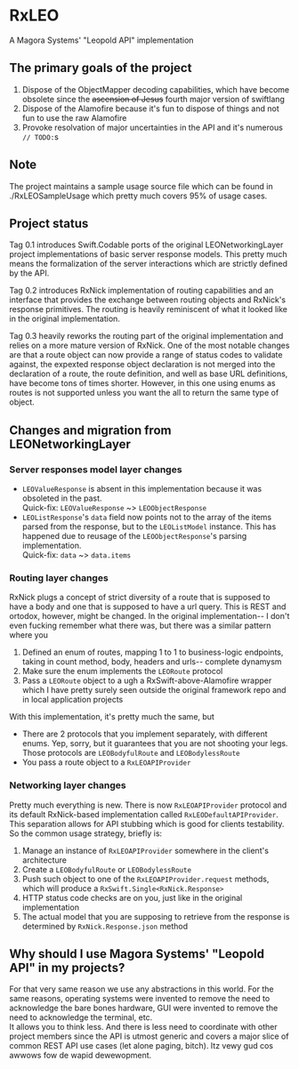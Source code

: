# RxLEO
A Magora Systems' "Leopold API" implementation

## The primary goals of the project

1. Dispose of the ObjectMapper decoding capabilities, which have become obsolete since the ~~ascension of Jesus~~ fourth major version of swiftlang
1. Dispose of the Alamofire because it's fun to dispose of things and not fun to use the raw Alamofire
1. Provoke resolvation of major uncertainties in the API and it's numerous `// TODO:`s

## Note

The project maintains a sample usage source file which can be found in ./RxLEOSampleUsage which pretty much covers 95% of usage cases.

## Project status

Tag 0.1 introduces Swift.Codable ports of the original LEONetworkingLayer project implementations of basic server response models. This pretty much means the formalization of the server interactions which are strictly defined by the API.

Tag 0.2 introduces RxNick implementation of routing capabilities and an interface that provides the exchange between routing objects and RxNick's response primitives. The routing is heavily reminiscent of what it looked like in the original implementation.

Tag 0.3 heavily reworks the routing part of the original implementation and relies on a more mature version of RxNick. One of the most notable changes are that a route object can now provide a range of status codes to validate against, the expexted response object declaration is not merged into the declaration of a route, the route definition, and well as base URL definitions, have become tons of times shorter. However, in this one using enums as routes is not supported unless you want the all to return the same type of object.

## Changes and migration from LEONetworkingLayer

### Server responses model layer changes

- `LEOValueResponse` is absent in this implementation because it was obsoleted in the past.  
Quick-fix: `LEOValueResponse` ~> `LEOObjectResponse`
- `LEOListResponse`'s `data` field now points not to the array of the items parsed from the response, but to the `LEOListModel` instance. This has happened due to reusage of the `LEOObjectResponse`'s parsing implementation.  
Quick-fix: `data` ~> `data.items`

### Routing layer changes

RxNick plugs a concept of strict diversity of a route that is supposed to have a body and one that is supposed to have a url query. This is REST and ortodox, however, might be changed. In the original implementation-- I don't even fucking remember what there was, but there was a similar pattern where you
1. Defined an enum of routes, mapping 1 to 1 to business-logic endpoints, taking in count method, body, headers and urls-- complete dynamysm
1. Make sure the enum implements the `LEORoute` protocol
1. Pass a `LEORoute` object to a ugh a RxSwift-above-Alamofire wrapper which I have pretty surely seen outside the original framework repo and in local application projects

With this implementation, it's pretty much the same, but
- There are 2 protocols that you implement separately, with different enums. Yep, sorry, but it guarantees that you are not shooting your legs. Those protocols are `LEOBodyfulRoute` and `LEOBodylessRoute`
- You pass a route object to a `RxLEOAPIProvider`

### Networking layer changes

Pretty much everything is new. There is now `RxLEOAPIProvider` protocol and its default RxNick-based implementation called `RxLEODefaultAPIProvider`. This separation allows for API stubbing which is good for clients testability. So the common usage strategy, briefly is:
1. Manage an instance of `RxLEOAPIProvider` somewhere in the client's architecture
1. Create a `LEOBodyfulRoute` or `LEOBodylessRoute`
1. Push such object to one of the `RxLEOAPIProvider.request` methods, which will produce a `RxSwift.Single<RxNick.Response>`
1. HTTP status code checks are on you, just like in the original implementation
1. The actual model that you are supposing to retrieve from the response is determined by `RxNick.Response.json` method

## Why should I use Magora Systems' "Leopold API" in my projects?

For that very same reason we use any abstractions in this world. For the same reasons, operating systems were invented to remove the need to acknowledge the bare bones hardware, GUI were invented to remove the need to acknowledge the terminal, etc.  
It allows you to think less. And there is less need to coordinate with other project members since the API is utmost generic and covers a major slice of common REST API use cases (let alone paging, bitch). Itz vewy gud cos awwows fow de wapid dewewopment.
